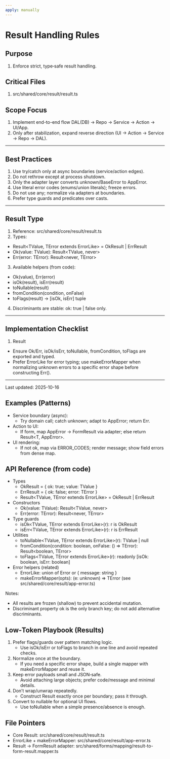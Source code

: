 ```yaml
---
apply: manually
---
```


# Result Handling Rules

## Purpose

1. Enforce strict, type‑safe result handling.

## Critical Files

1. src/shared/core/result/result.ts

## Scope Focus

1. Implement end-to-end flow DAL(DB) → Repo → Service → Action → UI/App.
2. Only after stabilization, expand reverse direction (UI → Action → Service → Repo → DAL).

---

## Best Practices

1. Use try/catch only at async boundaries (service/action edges).
2. Do not rethrow except at process shutdown.
3. Only the adapter layer converts unknown/BaseError to AppError.
4. Use literal error codes (enums/union literals); freeze errors.
5. Do not use any; normalize via adapters at boundaries.
6. Prefer type guards and predicates over casts.

---

## Result Type

1. Reference: src/shared/core/result/result.ts
2. Types:

- Result<TValue, TError extends ErrorLike> = OkResult<TValue> | ErrResult<TError>
- Ok<TValue>(value: TValue): Result<TValue, never>
- Err<TError extends ErrorLike>(error: TError): Result<never, TError>

3. Available helpers (from code):

- Ok(value), Err(error)
- isOk(result), isErr(result)
- toNullable(result)
- fromCondition(condition, onFalse)
- toFlags(result) → [isOk, isErr] tuple

4. Discriminants are stable: ok: true | false only.

---

## Implementation Checklist

1. Result

- Ensure Ok/Err, isOk/isErr, toNullable, fromCondition, toFlags are exported and typed.
- Prefer ErrorLike for error typing; use makeErrorMapper when normalizing unknown errors to a specific error shape before constructing Err().

---

Last updated: 2025-10-16


## Examples (Patterns)

- Service boundary (async):
  - Try domain call; catch unknown; adapt to AppError; return Err<AppError>.
- Action to UI:
  - If form, map AppError → FormResult via adapter; else return Result<T, AppError>.
- UI rendering:
  - If not ok, map via ERROR_CODES; render message; show field errors from dense map.


## API Reference (from code)

- Types
  - OkResult<TValue> = { ok: true; value: TValue }
  - ErrResult<TError extends ErrorLike> = { ok: false; error: TError }
  - Result<TValue, TError extends ErrorLike> = OkResult<TValue> | ErrResult<TError>
- Constructors
  - Ok<TValue>(value: TValue): Result<TValue, never>
  - Err<TError extends ErrorLike>(error: TError): Result<never, TError>
- Type guards
  - isOk<TValue, TError extends ErrorLike>(r): r is OkResult<TValue>
  - isErr<TValue, TError extends ErrorLike>(r): r is ErrResult<TError>
- Utilities
  - toNullable<TValue, TError extends ErrorLike>(r): TValue | null
  - fromCondition<TError extends ErrorLike>(condition: boolean, onFalse: () => TError): Result<boolean, TError>
  - toFlags<TValue, TError extends ErrorLike>(r): readonly [isOk: boolean, isErr: boolean]
- Error helpers (related)
  - ErrorLike: union of Error or { message: string }
  - makeErrorMapper<TError extends ErrorLike>(opts): (e: unknown) => TError (see src/shared/core/result/app-error.ts)

Notes:
- All results are frozen (shallow) to prevent accidental mutation.
- Discriminant property ok is the only branch key; do not add alternative discriminants.

## Low‑Token Playbook (Results)

1. Prefer flags/guards over pattern matching logic.
   - Use isOk/isErr or toFlags to branch in one line and avoid repeated checks.
2. Normalize once at the boundary.
   - If you need a specific error shape, build a single mapper with makeErrorMapper and reuse it.
3. Keep error payloads small and JSON‑safe.
   - Avoid attaching large objects; prefer code/message and minimal details.
4. Don’t wrap/unwrap repeatedly.
   - Construct Result exactly once per boundary; pass it through.
5. Convert to nullable for optional UI flows.
   - Use toNullable when a simple presence/absence is enough.

## File Pointers

- Core Result: src/shared/core/result/result.ts
- ErrorLike + makeErrorMapper: src/shared/core/result/app-error.ts
- Result → FormResult adapter: src/shared/forms/mapping/result-to-form-result.mapper.ts
